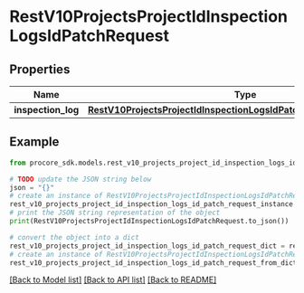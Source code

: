 # RestV10ProjectsProjectIdInspectionLogsIdPatchRequest


## Properties

Name | Type | Description | Notes
------------ | ------------- | ------------- | -------------
**inspection_log** | [**RestV10ProjectsProjectIdInspectionLogsIdPatchRequestInspectionLog**](RestV10ProjectsProjectIdInspectionLogsIdPatchRequestInspectionLog.md) |  | 

## Example

```python
from procore_sdk.models.rest_v10_projects_project_id_inspection_logs_id_patch_request import RestV10ProjectsProjectIdInspectionLogsIdPatchRequest

# TODO update the JSON string below
json = "{}"
# create an instance of RestV10ProjectsProjectIdInspectionLogsIdPatchRequest from a JSON string
rest_v10_projects_project_id_inspection_logs_id_patch_request_instance = RestV10ProjectsProjectIdInspectionLogsIdPatchRequest.from_json(json)
# print the JSON string representation of the object
print(RestV10ProjectsProjectIdInspectionLogsIdPatchRequest.to_json())

# convert the object into a dict
rest_v10_projects_project_id_inspection_logs_id_patch_request_dict = rest_v10_projects_project_id_inspection_logs_id_patch_request_instance.to_dict()
# create an instance of RestV10ProjectsProjectIdInspectionLogsIdPatchRequest from a dict
rest_v10_projects_project_id_inspection_logs_id_patch_request_from_dict = RestV10ProjectsProjectIdInspectionLogsIdPatchRequest.from_dict(rest_v10_projects_project_id_inspection_logs_id_patch_request_dict)
```
[[Back to Model list]](../README.md#documentation-for-models) [[Back to API list]](../README.md#documentation-for-api-endpoints) [[Back to README]](../README.md)


